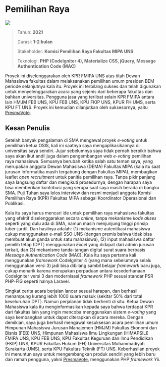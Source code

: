# Pemilihan Raya

![](/assets/proyek/2021-pemira.jpg)

> Tahun: **2021**
>
> Durasi: **1-2 bulan**
>
> Stakeholder: **Komisi Pemilihan Raya Fakultas MIPA UNS**
>
> Teknologi: **PHP (CodeIgniter 4), Materialize CSS, jQuery, Message Authentication Code (MAC)**

Proyek ini diselenggarakan oleh KPR FMIPA UNS atas titah Dewan Mahasiswa fakultas dalam melaksanakan pemilihan umum presiden BEM periode selanjutnya kala itu. Proyek ini terbilang sukses dan telah digunakan untuk menyelenggarakan acara yang sejenis dari beberapa fakultas dan bahkan universitas. Pengguna jasa yang terlibat selain KPR FMIPA antara lain HMJM FEB UNS, KPU FEB UNS, KPU FKIP UNS, KPUR FH UMS, serta KPU FT UNS. Proyek ini kemudian dilanjutkan oleh suksesornya, yaitu [PresmaVote](https://presmavote.web.id/).

## Kesan Penulis

Setelah banyak pengalaman di SMA mengawal proyek _e-voting_ untuk pemilihan ketua OSIS, kali ini saatnya saya mengaplikasikannya di universitas saya sendiri. Jujur sebelumnya saya tidak pernah berpikir bahwa saya akan ikut andil juga dalam pengembangan web _e-voting_ pemilihan raya mahasiswa. Semuanya berubah ketika salah satu teman saya, yang merupakan anggota Dewan Mahasiswa (DEMA) Fakultas MIPA (kala itu saat jurusan Informatika masih tergabung dengan Fakultas MIPA), membagikan leaflet _open recruitment_ untuk panitia pemilihan raya. Tanpa pikir panjang saya langsung daftar dan mengikuti prosedurnya, dengan harapan saya bisa memberikan kontribusi yang serupa saat saya masih berada di bangku SMA. Puji Tuhan saya lolos interview dan resmi menjadi anggota Komisi Pemilihan Raya (KPR) Fakultas MIPA sebagai Koordinator Operasional dan Publikasi.

Kala itu saya harus mencari ide untuk pemilihan raya mahasiswa fakultas yang efektif diselenggarakan secara _online_, tanpa mekanisme _kode akses_ seperti yang dulu ada di SMA, namun masih menjunjung tinggi prinsip luber-jurdil. Dan hasilnya adalah: (1) mekanisme autentikasi mahasiswa cukup menggunakan e-mail SSO UNS (dengan premis bahwa tidak bisa membuat akun ganda untuk satu mahasiswa), (2) input mahasiswa daftar pemilih tetap (DPT) menggunakan _Excel_ yang didapat dari admin jurusan terkait, dan (3) mekanisme tanda-tangan digital surat suara berbasis _Message Authentication Code_ (MAC). Kala itu saya pertama kali menggunakan _framework_ CodeIgniter 4 (yang mana sebelumnya selalu menggunakan versi 3) jadi bisa dibilang sambil belajar _framework_ baru juga, cukup menarik karena merupakan perpaduan antara kesederhanaan CodeIgniter versi 3 dan modernisasi _framework_ PHP sesuai standar PSR PHP-FIG seperti halnya Laravel.

Singkat cerita acara berjalan lancar sesuai harapan, dan berhasil menampung kurang lebih 1000 suara masuk (sekitar 50% dari total keseluruhan DPT). Namun perjalanan tidak berhenti di situ. Ketua Dewan Mahasiswa kala itu menginformasikan kepada saya bahwa terdapat KPR dari fakultas lain yang ingin mencoba menggunakan sistem _e-voting_ yang saya kembangkan untuk dapat diterapkan di acara mereka. Dengan demikian, saya juga berhasil mengawal kesuksesan acara pemilihan umum Himpunan Mahasiswa Jurusan Manajemen (HMJM) Fakultas Ekonomi dan Bisnis (FEB) UNS, Himpunan Mahasiswa Ilmu Lingkungan (HIMAPSILI) FMIPA UNS, KPU FEB UNS, KPU Fakultas Keguruan dan Ilmu Pendidikan (FKIP) UNS, KPUR Fakultas Hukum (FH) Universitas Muhammadiyah Surakarta (UMS), serta KPU Fakultas Teknik (FT) UNS. Keberhasilan proyek ini menuntun saya untuk mengembangkan produk sendiri yang lebih baru dan ramah pengguna, yakni [PresmaVote](https://presmavote.web.id/), menggunakan PHP _framework_ Yii.
